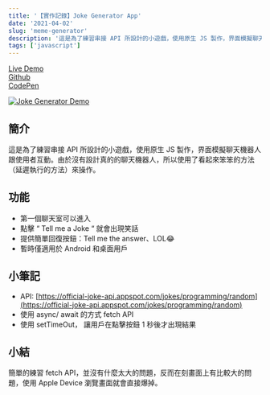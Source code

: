 ```yaml
---
title: '【實作記錄】Joke Generator App'
date: '2021-04-02'
slug: 'meme-generator'
description: '這是為了練習串接 API 所設計的小遊戲，使用原生 JS 製作，界面模擬聊天機器人跟使用者互動。'
tags: ['javascript']
---
```


[Live Demo](https://winnie0609.github.io/joke-generator/joke.html)  
[Github](https://github.com/Winnie0609/joke-generator)  
[CodePen](https://codepen.io/huiniong/full/jOyBgXw)

[![Joke Generator Demo](https://i.imgur.com/NMfSYoI.gif)](https://i.imgur.com/NMfSYoI.gif)

## 簡介

這是為了練習串接 API 所設計的小遊戲，使用原生 JS 製作，界面模擬聊天機器人跟使用者互動。由於沒有設計真的的聊天機器人，所以使用了看起來笨笨的方法（延遲執行的方法）來操作。

## 功能

- 第一個聊天室可以進入
- 點擊 “ Tell me a Joke “ 就會出現笑話
- 提供簡單回復按鈕：Tell me the answer、LOL😂
- 暫時僅適用於 Android 和桌面用戶

## 小筆記

- API: [https://official-joke-api.appspot.com/jokes/programming/random](https://official-joke-api.appspot.com/jokes/programming/random)
- 使用 async/ await 的方式 fetch API
- 使用 setTimeOut， 讓用戶在點擊按鈕 1 秒後才出現結果

## 小結

簡單的練習 fetch API，並沒有什麼太大的問題，反而在刻畫面上有比較大的問題，使用 Apple Device 瀏覽畫面就會直接爆掉。
